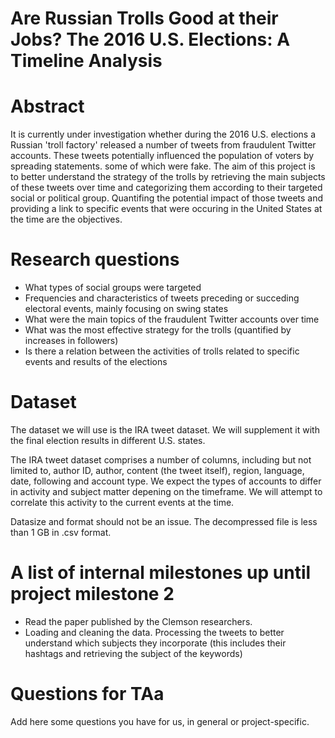 # Are Russian Trolls Good at their Jobs? The 2016 U.S. Elections: A Timeline Analysis

# Abstract
It is currently under investigation whether during the 2016 U.S. elections a Russian 'troll factory' released a number of tweets from fraudulent Twitter accounts. These tweets potentially influenced the population of voters by spreading statements. some of which were fake. The aim of this project is to better understand the strategy of the trolls by retrieving the main subjects of these tweets over time and categorizing them according to their targeted social or political group. Quantifing the potential impact of those tweets and providing a link to specific events that were occuring in the United States at the time are the objectives. 

# Research questions

- What types of social groups were targeted
- Frequencies and characteristics of tweets preceding or succeding electoral events, mainly focusing on swing states
- What were the main topics of the fraudulent Twitter accounts over time
- What was the most effective strategy for the trolls (quantified by increases in followers)
- Is there a relation between the activities of trolls related to specific events and results of the elections

# Dataset
The dataset we will use is the IRA tweet dataset. We will supplement it with the final election results in different U.S. states.

The IRA tweet dataset comprises a number of columns, including but not limited to, author ID, author, content (the tweet itself), region, language, date, following and account type. We expect the types of accounts to differ in activity and subject matter depening on the timeframe. We will attempt to correlate this activity to the current events at the time. 

Datasize and format should not be an issue. The decompressed file is less than 1 GB in .csv format. 

# A list of internal milestones up until project milestone 2
- Read the paper published by the Clemson researchers. 
- Loading and cleaning the data. Processing the tweets to better understand which subjects they incorporate (this includes their hashtags and retrieving the subject of the keywords)

# Questions for TAa
Add here some questions you have for us, in general or project-specific.
